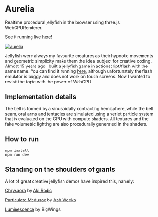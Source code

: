 # Aurelia

Realtime procedural jellyfish in the browser using three.js WebGPURenderer.

See it running live [here](https://holtsetio.com/lab/aurelia/)!

[![aurelia](https://github.com/user-attachments/assets/21b278f3-f42b-4b43-aa06-1ed5d734c949)](https://holtsetio.com/lab/aurelia/)

Jellyfish were always my favourite creatures as their hypnotic movements and geometric simplicity make them the ideal subject for creative coding. Almost 15 years ago I built a jellyfish game in actionscript/flash with the same name. You can find it running [here](https://holtsetio.com/old/aurelia/), although unfortunately the flash emulator is buggy and does not work on touch screens. Now I wanted to revisit the topic with the power of WebGPU.

## Implementation details

The bell is formed by a sinusoidally contracting hemisphere, while the bell seam, oral arms and tentacles are simulated using a verlet particle system that is evaluated on the GPU with compute shaders. All textures and the fake volumetric lighting are also procedurally generated in the shaders.

## How to run
```
npm install
npm run dev
```

## Standing on the shoulders of giants

A lot of great creative jellyfish demos have inspired this, namely:

[Chrysaora](https://akirodic.com/p/jellyfish/) by [Aki Rodic](https://akirodic.com/)

[Particulate Medusae](https://github.com/milcktoast/particulate-medusae) by [Ash Weeks](https://github.com/milcktoast)

[Luminescence](https://www.shadertoy.com/view/4sXBRn) by BigWings
